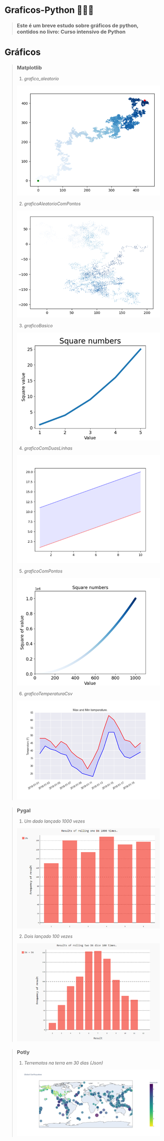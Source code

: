 # Graficos-Python 🐍🐍🐍

> ### Este é um breve estudo sobre gráficos de python, contidos no livro: **Curso intensivo de Python**


# Gráficos 


> ### **Matplotlib**
> 1. _grafico_aleatorio_
> 
> ![alt](images/matplot/grafico_aleatorio.png)
> 
> 2. _graficoAleatorioComPontos_ 
> 
> ![alt](images/matplot/graficoAleatorioComPontos.png)
> 
> 3. _graficoBasico_ 
> 
> ![alt](images/matplot/graficoBasico.png)
> 
> 4. _graficoComDuasLinhas_ 
> 
> ![alt](images/matplot/graficoComDuasLinhas.png)
> 
> 5. _graficoComPontos_ 
> 
> ![alt](images/matplot/graficoComPontos.png)
> 
> 6. _graficoTemperaturaCsv_ 
> 
> ![alt](images/matplot/graficoTemperaturaCsv.png)

> ### **Pygal**
> 1. _Um dado lançado 1000 vezes_ 
> 
> ![alt](images/pygal/one_dice_1000_times.png)
> 
> 2. _Dois lançado 100 vezes_ 
> 
> ![alt](images/pygal/dual_dice_100_times.png)

> ### **Potly**
> 1. _Terremotos na terra em 30 dias (Json)_ 
> 
> ![alt](images/potly/newplot.png)